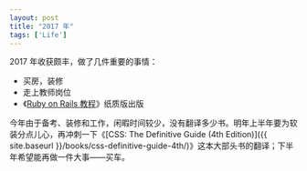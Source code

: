 ```yaml
---
layout: post
title: "2017 年"
tags: ['Life']
---
```


2017 年收获颇丰，做了几件重要的事情：

- 买房，装修
- 走上教师岗位
- 《[Ruby on Rails 教程](https://railstutorial-china.org)》纸质版出版

今年由于备考、装修和工作，闲暇时间较少，没有翻译多少书。明年上半年要为软装分点儿心，再冲刺一下《[CSS: The Definitive Guide (4th Edition)]({{ site.baseurl }}/books/css-definitive-guide-4th/)》这本大部头书的翻译；下半年希望能再做一件大事——买车。
